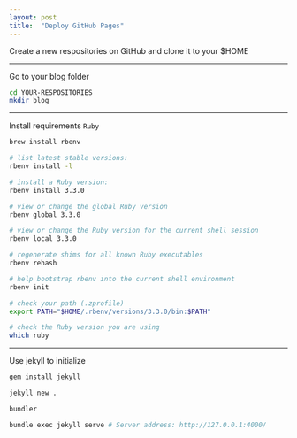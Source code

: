 ```yaml
---
layout: post
title:  "Deploy GitHub Pages"
---
```


Create a new respositories on GitHub and clone it to your $HOME

---

Go to your blog folder
``` bash
cd YOUR-RESPOSITORIES
mkdir blog
```

---

Install requirements `Ruby`
``` bash
brew install rbenv

# list latest stable versions:
rbenv install -l

# install a Ruby version:
rbenv install 3.3.0

# view or change the global Ruby version
rbenv global 3.3.0

# view or change the Ruby version for the current shell session
rbenv local 3.3.0

# regenerate shims for all known Ruby executables
rbenv rehash

# help bootstrap rbenv into the current shell environment
rbenv init

# check your path (.zprofile)
export PATH="$HOME/.rbenv/versions/3.3.0/bin:$PATH"

# check the Ruby version you are using
which ruby
```

---

Use jekyll to initialize
``` bash
gem install jekyll

jekyll new .

bundler

bundle exec jekyll serve # Server address: http://127.0.0.1:4000/
```
